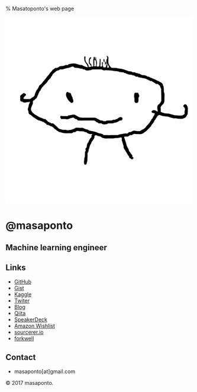 % Masatoponto's web page

<div id="profile">
<img src="./img/ponto.png" alt="It's me!" title="ponto"/>
<h1>
@masaponto
</h1>
<h2>
Machine learning engineer
</h2>
</div>


## Links
- [GitHub](https://github.com/masaponto)
- [Gist](https://gist.github.com/masaponto)
- [Kaggle](https://www.kaggle.com/masaponto)
- [Twiter](https://twitter.com/masaponto)
- [Blog](http://masaponto.hatenablog.com)
- [Qiita](https://qiita.com/masaponto)
- [SpeakerDeck](https://speakerdeck.com/masaponto)
- [Amazon Wishlist](https://www.amazon.co.jp/registry/wishlist/MPK7GWWUR4RT)
- [sourcerer.io](https://sourcerer.io/masaponto)
- [forkwell](https://portfolio.forkwell.com/@masaponto)

## Contact
- masaponto[at]gmail.com

<footer>
&copy; 2017 masaponto.
</footer>
